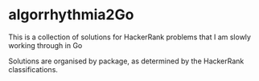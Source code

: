 # algorrhythmia2Go

This is a collection of solutions for HackerRank problems that I am slowly working through in Go

Solutions are organised by package, as determined by the HackerRank classifications. 
